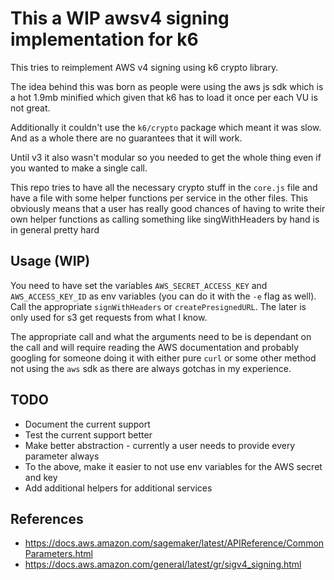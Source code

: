 # This a WIP awsv4 signing implementation for k6

This tries to reimplement AWS v4 signing using k6 crypto library.

The idea behind this was born as people were using the aws js sdk which is a hot 1.9mb minified which given that k6 has to load it once per each VU is not great.

Additionally it couldn't use the `k6/crypto` package which meant it was slow. And as a whole there are no guarantees that it will work.

Until v3 it also wasn't modular so you needed to get the whole thing even if you wanted to make a single call.

This repo tries to have all the necessary crypto stuff in the `core.js` file and have a file with some helper functions per service in the other files. This obviously means that a user has really good chances of having to write their own helper functions as calling something like singWithHeaders by hand is in general pretty hard

## Usage (WIP)

You need to have set the variables  `AWS_SECRET_ACCESS_KEY` and `AWS_ACCESS_KEY_ID` as env variables (you can do it with the `-e` flag as well). Call the appropriate `signWithHeaders` or `createPresignedURL`. The later is only used for s3 get requests from what I know.

The appropriate call and what the arguments need to be is dependant on the call and will require reading the AWS documentation and probably googling for someone doing it with either pure `curl` or some other method not using the `aws` sdk as there are always gotchas in my experience.

## TODO
- Document the current support
- Test the current support better
- Make better abstraction - currently a user needs to provide every parameter always
- To the above, make it easier to not use env variables for the AWS secret and key
- Add additional helpers for additional services

## References

- https://docs.aws.amazon.com/sagemaker/latest/APIReference/CommonParameters.html
- https://docs.aws.amazon.com/general/latest/gr/sigv4_signing.html
